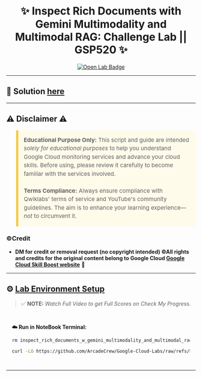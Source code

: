 <h1 align="center">
✨  Inspect Rich Documents with Gemini Multimodality and Multimodal RAG: Challenge Lab || GSP520 ✨
</h1>

<div align="center">
  <a href="https://www.cloudskillsboost.google/focuses/87625?parent=catalog" target="_blank" rel="noopener noreferrer">
    <img src="https://img.shields.io/badge/Open_Lab-Cloud_Skills_Boost-4285F4?style=for-the-badge&logo=google&logoColor=white&labelColor=34A853" alt="Open Lab Badge">
  </a>
</div>

---
## 🔑 Solution [here]()

---

## ⚠️ Disclaimer ⚠️

<blockquote style="background-color: #fffbea; border-left: 6px solid #f7c948; padding: 1em; font-size: 15px; line-height: 1.5;">
  <strong>Educational Purpose Only:</strong> This script and guide are intended <em>solely for educational purposes</em> to help you understand Google Cloud monitoring services and advance your cloud skills. Before using, please review it carefully to become familiar with the services involved.
  <br><br>
  <strong>Terms Compliance:</strong> Always ensure compliance with Qwiklabs' terms of service and YouTube's community guidelines. The aim is to enhance your learning experience—<em>not</em> to circumvent it.
</blockquote>

### ©Credit
- **DM for credit or removal request (no copyright intended) ©All rights and credits for the original content belong to Google Cloud [Google Cloud Skill Boost website](https://www.cloudskillsboost.google/)** 🙏

---

## ⚙️ <ins>Lab Environment Setup</ins>

> ✅ **NOTE:** *Watch Full Video to get Full Scores on Check My Progress.*
<div style="padding: 15px; margin: 10px 0;">
<p><strong>☁️ Run in NoteBook Terminal:</strong></p>

```bash
rm inspect_rich_documents_w_gemini_multimodality_and_multimodal_rag-v1.0.0.ipynb

curl -LO https://github.com/ArcadeCrew/Google-Cloud-Labs/raw/refs/heads/main/Inspect%20Rich%20Documents%20with%20Gemini%20Multimodality%20and%20Multimodal%20RAG%20Challenge%20Lab/inspect_rich_documents_w_gemini_multimodality_and_multimodal_rag-v1.0.0.ipynb
```

</div>

---
